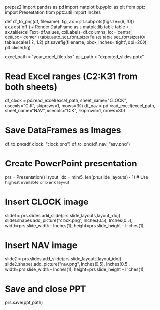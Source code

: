 prepez2
import pandas as pd
import matplotlib.pyplot as plt
from pptx import Presentation
from pptx.util import Inches

def df_to_png(df, filename):
    fig, ax = plt.subplots(figsize=(9, 10))
    ax.axis('off')
    # Render DataFrame as a matplotlib table
    table = ax.table(cellText=df.values, colLabels=df.columns, loc='center', cellLoc='center')
    table.auto_set_font_size(False)
    table.set_fontsize(10)
    table.scale(1.2, 1.2)
    plt.savefig(filename, bbox_inches='tight', dpi=200)
    plt.close(fig)

excel_path = "your_excel_file.xlsx"
ppt_path = "exported_slides.pptx"

# Read Excel ranges (C2:K31 from both sheets)
df_clock = pd.read_excel(excel_path, sheet_name="CLOCK", usecols="C:K", skiprows=1, nrows=30)
df_nav = pd.read_excel(excel_path, sheet_name="NAV", usecols="C:K", skiprows=1, nrows=30)

# Save DataFrames as images
df_to_png(df_clock, "clock.png")
df_to_png(df_nav, "nav.png")

# Create PowerPoint presentation
prs = Presentation()
layout_idx = min(5, len(prs.slide_layouts) - 1)  # Use highest available or blank layout

# Insert CLOCK image
slide1 = prs.slides.add_slide(prs.slide_layouts[layout_idx])
slide1.shapes.add_picture("clock.png", Inches(0.5), Inches(0.5),
                         width=prs.slide_width - Inches(1),
                         height=prs.slide_height - Inches(1))

# Insert NAV image
slide2 = prs.slides.add_slide(prs.slide_layouts[layout_idx])
slide2.shapes.add_picture("nav.png", Inches(0.5), Inches(0.5),
                         width=prs.slide_width - Inches(1),
                         height=prs.slide_height - Inches(1))

# Save and close PPT
prs.save(ppt_path)

